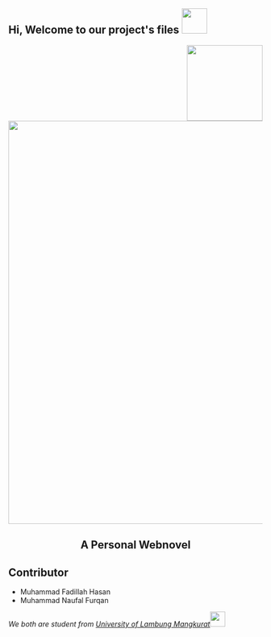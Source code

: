 <h2> Hi, Welcome to our project's files <img src="https://media.giphy.com/media/mGcNjsfWAjY5AEZNw6/giphy.gif" width="50"></h2>
<img align='right' src="https://media.giphy.com/media/2eFoWCyovdbWsmvkI1/giphy.gif" width="150">

<p align="center">
  <a href = "https://www.youtube.com/watch?v=UIp6_0kct_U">
    <img src = "https://pixiv.pximg.net/c/1200x630_90_a2_g5/fanbox/public/images/post/1725296/cover/KbQJ1Eyc3A541ySICuBLMAfm.jpeg" width = "800px"/>
  </a>
</p>
<h2 align = "center"> A Personal Webnovel</h2>

## Contributor
- Muhammad Fadillah Hasan
- Muhammad Naufal Furqan
<p><em>We both are student from <a href="https://ulm.ac.id/id/">University of Lambung Mangkurat</a><img src="https://media.giphy.com/media/fYSnHlufseco8Fh93Z/giphy.gif" width="30"> 
</em></p>
